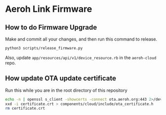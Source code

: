 # Aeroh Link Firmware

## How to do Firmware Upgrade

Make and commit all your changes, and then run this command to release.

```bash
python3 scripts/release_firmware.py
```

Also, update `app/resources/api/v1/device_resource.rb` in the `aeroh-cloud` repo.

## How update OTA update certificate

Run this while you are in the root directory of this repository

```bash
echo -n | openssl s_client -showcerts -connect ota.aeroh.org:443 2>/dev/null | sed -ne '/-BEGIN CERTIFICATE-/,/-END CERTIFICATE-/p' > certificate.crt
xxd -i certificate.crt > components/cloud/include/ota_certificate.h
rm certificate.crt
```
